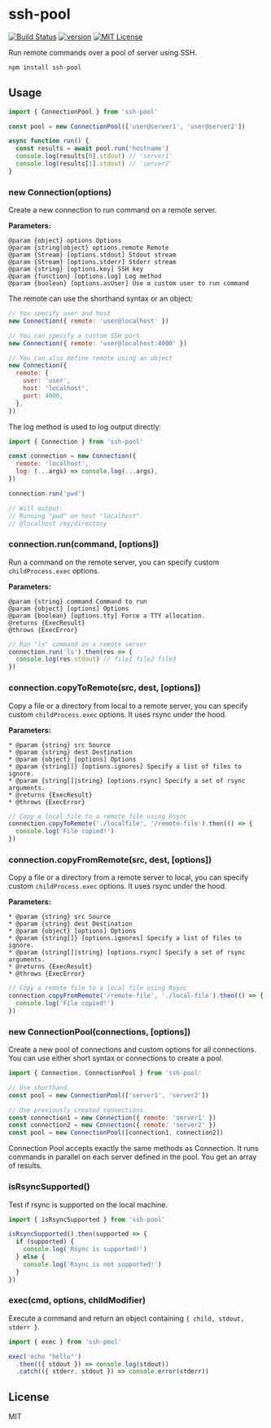 # ssh-pool

[![Build Status][build-badge]][build]
[![version][version-badge]][package]
[![MIT License][license-badge]][license]

Run remote commands over a pool of server using SSH.

```sh
npm install ssh-pool
```

## Usage

```js
import { ConnectionPool } from 'ssh-pool'

const pool = new ConnectionPool(['user@server1', 'user@server2'])

async function run() {
  const results = await pool.run('hostname')
  console.log(results[0].stdout) // 'server1'
  console.log(results[1].stdout) // 'server2'
}
```

### new Connection(options)

Create a new connection to run command on a remote server.

**Parameters:**

```
@param {object} options Options
@param {string|object} options.remote Remote
@param {Stream} [options.stdout] Stdout stream
@param {Stream} [options.stderr] Stderr stream
@param {string} [options.key] SSH key
@param {function} [options.log] Log method
@param {boolean} [options.asUser] Use a custom user to run command
```

The remote can use the shorthand syntax or an object:

```js
// You specify user and host
new Connection({ remote: 'user@localhost' })

// You can specify a custom SSH port
new Connection({ remote: 'user@localhost:4000' })

// You can also define remote using an object
new Connection({
  remote: {
    user: 'user',
    host: 'localhost',
    port: 4000,
  },
})
```

The log method is used to log output directly:

```js
import { Connection } from 'ssh-pool'

const connection = new Connection({
  remote: 'localhost',
  log: (...args) => console.log(...args),
})

connection.run('pwd')

// Will output:
// Running "pwd" on host "localhost".
// @localhost /my/directory
```

### connection.run(command, [options])

Run a command on the remote server, you can specify custom `childProcess.exec` options.

**Parameters:**

```
@param {string} command Command to run
@param {object} [options] Options
@param {boolean} [options.tty] Force a TTY allocation.
@returns {ExecResult}
@throws {ExecError}
```

```js
// Run "ls" command on a remote server
connection.run('ls').then(res => {
  console.log(res.stdout) // file1 file2 file3
})
```

### connection.copyToRemote(src, dest, [options])

Copy a file or a directory from local to a remote server, you can specify custom `childProcess.exec` options. It uses rsync under the hood.

**Parameters:**

```
* @param {string} src Source
* @param {string} dest Destination
* @param {object} [options] Options
* @param {string[]} [options.ignores] Specify a list of files to ignore.
* @param {string[]|string} [options.rsync] Specify a set of rsync arguments.
* @returns {ExecResult}
* @throws {ExecError}
```

```js
// Copy a local file to a remote file using Rsync
connection.copyToRemote('./localfile', '/remote-file').then(() => {
  console.log('File copied!')
})
```

### connection.copyFromRemote(src, dest, [options])

Copy a file or a directory from a remote server to local, you can specify custom `childProcess.exec` options. It uses rsync under the hood.

**Parameters:**

```
* @param {string} src Source
* @param {string} dest Destination
* @param {object} [options] Options
* @param {string[]} [options.ignores] Specify a list of files to ignore.
* @param {string[]|string} [options.rsync] Specify a set of rsync arguments.
* @returns {ExecResult}
* @throws {ExecError}
```

```js
// Copy a remote file to a local file using Rsync
connection.copyFromRemote('/remote-file', './local-file').then(() => {
  console.log('File copied!')
})
```

### new ConnectionPool(connections, [options])

Create a new pool of connections and custom options for all connections.
You can use either short syntax or connections to create a pool.

```js
import { Connection, ConnectionPool } from 'ssh-pool'

// Use shorthand.
const pool = new ConnectionPool(['server1', 'server2'])

// Use previously created connections.
const connection1 = new Connection({ remote: 'server1' })
const connection2 = new Connection({ remote: 'server2' })
const pool = new ConnectionPool([connection1, connection2])
```

Connection Pool accepts exactly the same methods as Connection. It runs commands in parallel on each server defined in the pool. You get an array of results.

### isRsyncSupported()

Test if rsync is supported on the local machine.

```js
import { isRsyncSupported } from 'ssh-pool'

isRsyncSupported().then(supported => {
  if (supported) {
    console.log('Rsync is supported!')
  } else {
    console.log('Rsync is not supported!')
  }
})
```

### exec(cmd, options, childModifier)

Execute a command and return an object containing `{ child, stdout, stderr }`.

```js
import { exec } from 'ssh-pool'

exec('echo "hello"')
  .then(({ stdout }) => console.log(stdout))
  .catch(({ stderr, stdout }) => console.error(stderr))
```

## License

MIT

[build-badge]: https://img.shields.io/travis/shipitjs/shipit.svg?style=flat-square
[build]: https://travis-ci.org/shipitjs/shipit
[version-badge]: https://img.shields.io/npm/v/ssh-pool.svg?style=flat-square
[package]: https://www.npmjs.com/package/ssh-pool
[license-badge]: https://img.shields.io/npm/l/ssh-pool.svg?style=flat-square
[license]: https://github.com/shipitjs/shipit/blob/master/LICENSE
